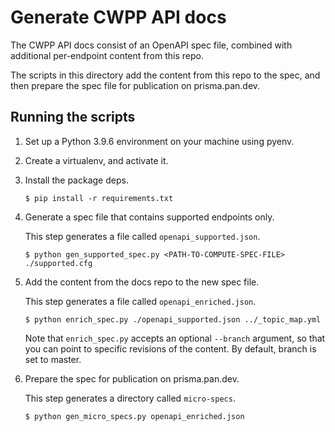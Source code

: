 # Generate CWPP API docs

The CWPP API docs consist of an OpenAPI spec file, combined with additional per-endpoint content from this repo.

The scripts in this directory add the content from this repo to the spec, and then prepare the spec file for publication on prisma.pan.dev.

## Running the scripts

1. Set up a Python 3.9.6 environment on your machine using pyenv.

1. Create a virtualenv, and activate it.

1. Install the package deps.

   `$ pip install -r requirements.txt`

1. Generate a spec file that contains supported endpoints only.

   This step generates a file called `openapi_supported.json`.

   `$ python gen_supported_spec.py <PATH-TO-COMPUTE-SPEC-FILE> ./supported.cfg`

1. Add the content from the docs repo to the new spec file.

   This step generates a file called `openapi_enriched.json`.

   `$ python enrich_spec.py ./openapi_supported.json ../_topic_map.yml`

   Note that `enrich_spec.py` accepts an optional `--branch` argument, so that you can point to specific revisions of the content.
   By default, branch is set to master.

1. Prepare the spec for publication on prisma.pan.dev.

   This step generates a directory called `micro-specs`.

   `$ python gen_micro_specs.py openapi_enriched.json`
